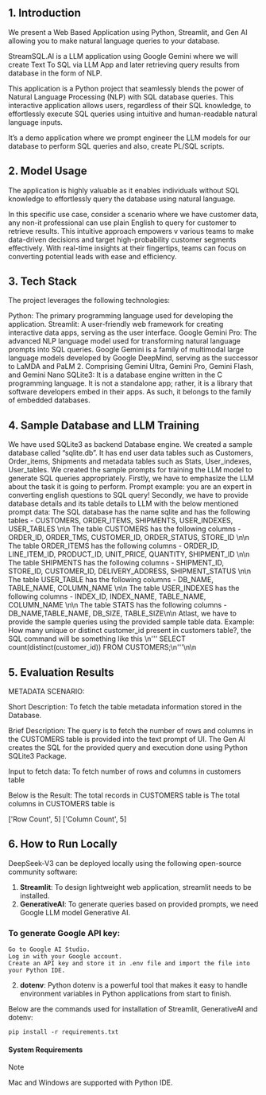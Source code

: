 ## 1. Introduction

We present a Web Based Application using Python, Streamlit, and Gen AI allowing you to make natural language queries to your database.

StreamSQL.AI is a LLM application using Google Gemini where we will create Text To SQL via LLM App and later retrieving query results from database in the form of NLP.

This application is a Python project that seamlessly blends the power of Natural Language Processing (NLP) with SQL database queries. This interactive application allows users, regardless of their SQL knowledge, to effortlessly execute SQL queries using intuitive and human-readable natural language inputs.

It’s a demo application where we prompt engineer the LLM models for our database to perform SQL queries and also, create PL/SQL scripts.

## 2. Model Usage

The application is highly valuable as it enables individuals without SQL knowledge to effortlessly query the database using natural language. 

In this specific use case, consider a scenario where we have customer data, any non-it professional can use plain English to query for customer to retrieve results. This intuitive approach empowers v various teams to make data-driven decisions and target high-probability customer segments effectively. With real-time insights at their fingertips, teams can focus on converting potential leads with ease and efficiency.

## 3. Tech Stack
The project leverages the following technologies:

Python: The primary programming language used for developing the application.
Streamlit: A user-friendly web framework for creating interactive data apps, serving as the user interface.
Google Gemini Pro: The advanced NLP language model used for transforming natural language prompts into SQL queries. Google Gemini is a family of multimodal large language models developed by Google DeepMind, serving as the successor to LaMDA and PaLM 2. Comprising Gemini Ultra, Gemini Pro, Gemini Flash, and Gemini Nano
SQLite3: It is a database engine written in the C programming language. It is not a standalone app; rather, it is a library that software developers embed in their apps. As such, it belongs to the family of embedded databases.

## 4. Sample Database and LLM Training

We have used SQLite3 as backend Database engine. We created a sample database called “sqlite.db”. It has end user data tables such as Customers, Order_items, Shipments and metadata tables such as Stats, User_indexes, User_tables. 
We created the sample prompts for training the LLM model to generate SQL queries appropriately.
Firstly, we have to emphasize the LLM about the task it is going to perform. Prompt example: you are an expert in converting english questions to SQL query!
Secondly, we have to provide database details and its table details to LLM with the below mentioned prompt data:
The SQL database has the name sqlite and has the following tables - CUSTOMERS, ORDER_ITEMS, SHIPMENTS, USER_INDEXES, USER_TABLES \n\n
    The table CUSTOMERS has the following columns - ORDER_ID, ORDER_TMS, CUSTOMER_ID, ORDER_STATUS, STORE_ID \n\n
    The table ORDER_ITEMS has the following columns - ORDER_ID, LINE_ITEM_ID, PRODUCT_ID, UNIT_PRICE, QUANTITY, SHIPMENT_ID \n\n
    The table SHIPMENTS has the following columns - SHIPMENT_ID, STORE_ID, CUSTOMER_ID, DELIVERY_ADDRESS, SHIPMENT_STATUS \n\n
    The table USER_TABLE has the following columns - DB_NAME, TABLE_NAME, COLUMN_NAME \n\n
    The table USER_INDEXES has the following columns - INDEX_ID, INDEX_NAME, TABLE_NAME, COLUMN_NAME \n\n
    The table STATS has the following columns - DB_NAME,TABLE_NAME, DB_SIZE, TABLE_SIZE\n\n
Atlast, we have to provide the sample queries using the provided sample table data.
Example: How many unique or distinct customer_id present in customers table?, the SQL command will be something like this \n''' SELECT count(distinct(customer_id)) FROM CUSTOMERS;\n'''\n\n

## 5. Evaluation Results

METADATA SCENARIO:

Short Description: To fetch the table metadata information stored in the Database.

Brief Description: The query is to fetch the number of rows and columns in the CUSTOMERS table is provided into the text prompt of UI. The Gen AI creates the SQL for the provided query and execution done using Python SQLite3 Package.

Input to fetch data:
To fetch number of rows and columns in customers table

Below is the Result:
The total records in CUSTOMERS table is The total columns in CUSTOMERS table is

['Row Count', 5]
['Column Count', 5]

## 6. How to Run Locally

DeepSeek-V3 can be deployed locally using the following open-source community software:

1. **Streamlit**: To design lightweight web application, streamlit needs to be installed.
2. **GenerativeAI**: To generate queries based on provided prompts, we need Google LLM model Generative AI.
### To generate Google API key:
    
    Go to Google AI Studio.
    Log in with your Google account.
    Create an API key and store it in .env file and import the file into your Python IDE.
   
2. **dotenv**: Python dotenv is a powerful tool that makes it easy to handle environment variables in Python applications from start to finish.

Below are the commands used for installation of Streamlit, GenerativeAI and dotenv:
```shell
pip install -r requirements.txt
```


#### System Requirements

> [!NOTE] 
> Mac and Windows are supported with Python IDE.

